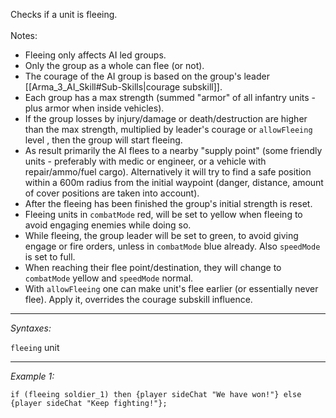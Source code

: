 Checks if a unit is fleeing.
<br><br>
Notes:
* Fleeing only affects AI led groups.
* Only the group as a whole can flee (or not).
* The courage of the AI group is based on the group's leader [[Arma_3_AI_Skill#Sub-Skills|courage subskill]].
* Each group has a max strength (summed "armor" of all infantry units - plus armor when inside vehicles).
* If the group losses by injury/damage or death/destruction are higher than the max strength, multiplied by leader's courage or `allowFleeing` level , then the group will start fleeing.
* As result primarily the AI flees to a nearby "supply point" (some friendly units - preferably with medic or engineer, or a vehicle with repair/ammo/fuel cargo). Alternatively it will try to find a safe position within a 600m radius from the initial waypoint (danger, distance, amount of cover positions are taken into account).
* After the fleeing has been finished the group's initial strength is reset.
* Fleeing units in `combatMode` red, will be set to yellow when fleeing to avoid engaging enemies while doing so.
* While fleeing, the group leader will be set to green, to avoid giving engage or fire orders, unless in `combatMode` blue already. Also `speedMode` is set to full.
* When reaching their flee point/destination, they will change to `combatMode` yellow and `speedMode` normal.
* With `allowFleeing` one can make unit's flee earlier (or essentially never flee). Apply it, overrides the courage subskill influence.


---
*Syntaxes:*

`fleeing`  unit

---
*Example 1:*

```sqf
if (fleeing soldier_1) then {player sideChat "We have won!"} else {player sideChat "Keep fighting!"};
```